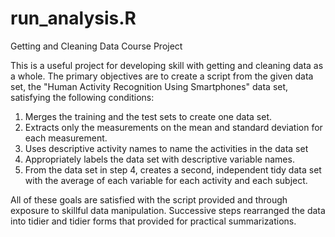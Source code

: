 # run_analysis.R
Getting and Cleaning Data Course Project

This is a useful project for developing skill with getting and cleaning data as a whole. 
The primary objectives are to create a script from the given data set, the "Human Activity 
Recognition Using Smartphones" data set, satisfying the following conditions:
1. Merges the training and the test sets to create one data set.
2. Extracts only the measurements on the mean and standard deviation for each measurement.
3. Uses descriptive activity names to name the activities in the data set
4. Appropriately labels the data set with descriptive variable names.
5. From the data set in step 4, creates a second, independent tidy data set with the average 
   of each variable for each activity and each subject.
   
All of these goals are satisfied with the script provided and through exposure to skillful
data manipulation. Successive steps rearranged the data into tidier and tidier forms that 
provided for practical summarizations.
